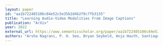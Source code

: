 ```yaml
---
layout: paper
id: "aa1b722485106c84e52c5e35b2d4b2f8c7fb3135"
title: "Learning Audio-Video Modalities From Image Captions"
publication: "ArXiv"
year: 2022
external_url: https://www.semanticscholar.org/paper/aa1b722485106c84e52c5e35b2d4b2f8c7fb3135
authors: "Arsha Nagrani, P. H. Seo, Bryan Seybold, Anja Hauth, Santiago Manén, Chen Sun, C. Schmid"
---
```

